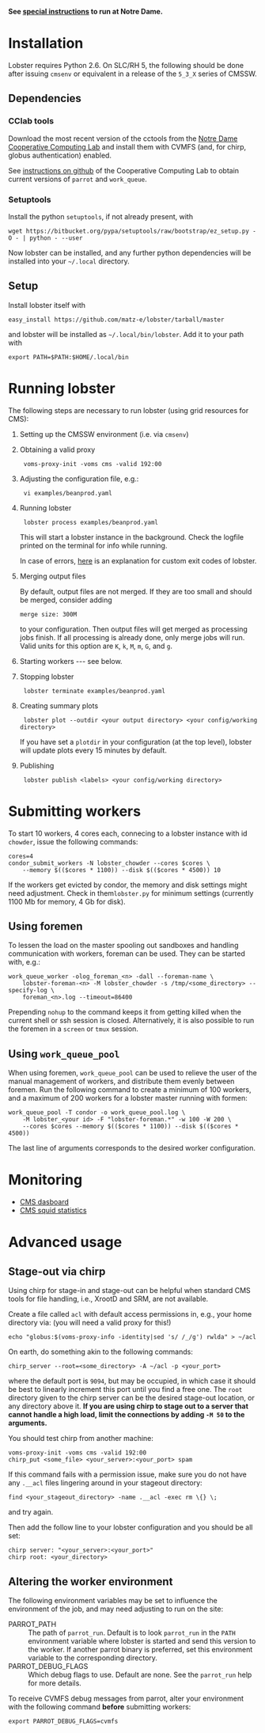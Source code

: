 **See [special instructions](doc/ND.md) to run at Notre Dame.**

# Installation

Lobster requires Python 2.6.  On SLC/RH 5, the following should be done
after issuing `cmsenv` or equivalent in a release of the `5_3_X` series of
CMSSW.

## Dependencies

### CClab tools

Download the most recent version of the cctools from the [Notre Dame
Cooperative Computing Lab](http://www3.nd.edu/~ccl/software/download.shtml)
and install them with CVMFS (and, for chirp, globus authentication)
enabled.

See [instructions on github](https://github.com/cooperative-computing-lab/cctools)
of the Cooperative Computing Lab to obtain current versions of `parrot` and
`work_queue`.

### Setuptools

Install the python `setuptools`, if not already present, with

    wget https://bitbucket.org/pypa/setuptools/raw/bootstrap/ez_setup.py -O - | python - --user

Now lobster can be installed, and any further python dependencies will be
installed into your `~/.local` directory.

## Setup

Install lobster itself with

    easy_install https://github.com/matz-e/lobster/tarball/master

and lobster will be installed as `~/.local/bin/lobster`.  Add it to your
path with

    export PATH=$PATH:$HOME/.local/bin

# Running lobster

The following steps are necessary to run lobster (using grid resources for
CMS):

1. Setting up the CMSSW environment (i.e. via `cmsenv`)

2. Obtaining a valid proxy

        voms-proxy-init -voms cms -valid 192:00

3. Adjusting the configuration file, e.g.:

        vi examples/beanprod.yaml

4. Running lobster

        lobster process examples/beanprod.yaml

   This will start a lobster instance in the background.  Check the logfile
   printed on the terminal for info while running.

   In case of errors, [here](doc/ErrorCodes.md) is an explanation for
   custom exit codes of lobster.

5. Merging output files

   By default, output files are not merged.  If they are too small and
   should be merged, consider adding

       merge size: 300M

   to your configuration.  Then output files will get merged as processing
   jobs finish.  If all processing is already done, only merge jobs will
   run.  Valid units for this option are `K`, `k`, `M`, `m`, `G`, and `g`.

6. Starting workers --- see below.

7. Stopping lobster

        lobster terminate examples/beanprod.yaml

8. Creating summary plots

        lobster plot --outdir <your output directory> <your config/working directory>

   If you have set a `plotdir` in your configuration (at the top level),
   lobster will update plots every 15 minutes by default.

9. Publishing

        lobster publish <labels> <your config/working directory>

# Submitting workers

To start 10 workers, 4 cores each, connecing to a lobster instance with id
`chowder`, issue the following commands:

    cores=4
    condor_submit_workers -N lobster_chowder --cores $cores \
        --memory $(($cores * 1100)) --disk $(($cores * 4500)) 10

If the workers get evicted by condor, the memory and disk settings might need
adjustment.  Check in them`lobster.py` for minimum settings (currently 1100 Mb for
memory, 4 Gb for disk).

## Using foremen

To lessen the load on the master spooling out sandboxes and handling
communication with workers, foreman can be used.  They can be started with,
e.g.:

    work_queue_worker -olog_foreman_<n> -dall --foreman-name \
        lobster-foreman-<n> -M lobster_chowder -s /tmp/<some_directory> --specify-log \
        foreman_<n>.log --timeout=86400

Prepending `nohup` to the command keeps it from getting killed when the
current shell or ssh session is closed.  Alternatively, it is also possible
to run the foremen in a `screen` or `tmux` session.

## Using `work_queue_pool`

When using foremen, `work_queue_pool` can be used to relieve the user of
the manual management of workers, and distribute them evenly between
foremen.  Run the following command to create a minimum of 100 workers, and a
maximum of 200 workers for a lobster master running with formen:

    work_queue_pool -T condor -o work_queue_pool.log \
        -M lobster_<your id> -F "lobster-foreman.*" -w 100 -W 200 \
        --cores $cores --memory $(($cores * 1100)) --disk $(($cores * 4500))

The last line of arguments corresponds to the desired worker configuration.

# Monitoring

* [CMS dasboard](http://dashb-cms-job.cern.ch/dashboard/templates/web-job2/)
* [CMS squid statistics](http://wlcg-squid-monitor.cern.ch/snmpstats/indexcms.html)

# Advanced usage

## Stage-out via chirp

Using chirp for stage-in and stage-out can be helpful when standard CMS
tools for file handling, i.e., XrootD and SRM, are not available.

Create a file called `acl` with default access permissions in, e.g., your
home directory via: (you will need a valid proxy for this!)

    echo "globus:$(voms-proxy-info -identity|sed 's/ /_/g') rwlda" > ~/acl

On earth, do something akin to the following commands:

    chirp_server --root=<some_directory> -A ~/acl -p <your_port>

where the default port is `9094`, but may be occupied, in which case it
should be best to linearly increment this port until you find a free one.
The `root` directory given to the chirp server can be the desired stage-out
location, or any directory above it.
**If you are using chirp to stage out to a server that cannot handle a high
load, limit the connections by adding `-M 50` to the arguments.**

You should test chirp from another machine:

    voms-proxy-init -voms cms -valid 192:00
    chirp_put <some_file> <your_server>:<your_port> spam

If this command fails with a permission issue, make sure you do not have
any `.__acl` files lingering around in your stageout directory:

    find <your_stageout_directory> -name .__acl -exec rm \{} \;

and try again.

Then add the follow line to your lobster configuration and you should be
all set:

    chirp server: "<your_server>:<your_port>"
    chirp root: <your_directory>

## Altering the worker environment

The following environment variables may be set to influence the environment
of the job, and may need adjusting to run on the site:
<dl>
  <dt>PARROT_PATH</dt>
  <dd>The path of <code>parrot_run</code>.  Default is to look
  <code>parrot_run</code> in the <code>PATH</code> environment variable
  where lobster is started and send this version to the worker.  If another
  parrot binary is preferred, set this environment variable to the
  corresponding directory.</dd>

  <dt>PARROT_DEBUG_FLAGS</dt>
  <dd>Which debug flags to use.  Default are none.  See the <code>parrot_run</code>
  help for more details.</dd>
</dl>

To receive CVMFS debug messages from parrot, alter your environment with
the following command **before** submitting workers:

    export PARROT_DEBUG_FLAGS=cvmfs
